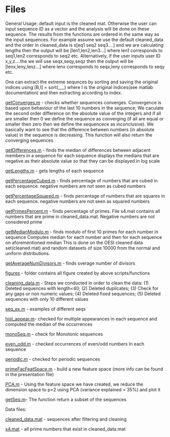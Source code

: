 Files
==========
General Usage: default input is the cleaned mat. Otherwise the user can input sequence ID as a vector and the
analysis will be done on these sequence. The results from the functions are ordered in the same way as the input sequences.
For example assume we use the default cleaned_data and the order in cleaned_data is s[eq1 seq2 seq3....] and we are calculating
lengths then the output will be [len1,len2,len3...] where len1 corresponds to seq1,len2 corresponds to seq2 etc.
Alternatively, if the user inputs user ID x,y,z....the we will use seqx,seqy,seqz then the output will be [lenx,leny,lenz...] 
where lenx corresponds to seqx,leny corresponds to seqy etc.

One can extract the extreme sequnces by sorting and saving the original indices using [B,I] = sort(___) where I is the original
indices(see matlab documentation) and then extracting according to index.



[getConverges.m](getConverges.m) - checks whether sequences converges. Convergence is based upon behaviour of the last 10 numbers in the sequence;
We caculate the second order difference on the absolute value of the integers and if all are smaller then 0 we define the sequence as 
converging (if all are equal or smaller then zero then we define the sequencece as inconclusive).
We basically want to see that the difference between numbers (in absolute value) in the sequence is decreasing.
This function will also return the converging sequences

[getDifferences.m](getDifferences.m) - finds the median of differences between adjacent members in a sequence for each sequence
displays the medians that are negative as their absolute value so that they can be displayed in log scale

[getLengths.m](getLengths.m) - gets lengths of each sequence

[getPercentageCubed.m](getPercentageCubed.m) - finds percentage of numbers that are cubed in each sequence. negative numbers are not seen as cubed numbers

[getPercentageSquared.m](getPercentageSquared.m) - finds percentage of numbers that are squares in each sequence. negative numbers are not seen as squared numbers

[getPrimesPercent.m](getPrimesPercent.m) - finds percentage of primes. File s4.mat contains all numbers that are prime in cleaned_data.mat. 
Negative numbers are not considered prime

[getMedianModulo.m](getMedianModulo.m) - finds modulo of first 10 primes for each number in sequence 
Computes median for each number and then for each sequence on aforementioned median
This is done on the OESI cleaned data set(cleaned.mat) and random datasets of size 10000 from the normal and uniform distributions.

[getAverageNumDivisors.m](getAverageNumDivisors.m) - finds sverage number of divisors

[figures](figures) - folder contains all figure created by above scripts/functions


[cleaning_data.m](cleaning_data.m) - Steps we conducted in order to clean the data: 
  (1) Deleted sequences with length<40;
  (2) Deleted duplicates;
  (3) Check for any gaps or non numeric values;
  (4) Deleted fixed sequences;
  (5) Deleted sequences with only 10 different values

[seq_ex.m](seq_ex.m) - examples of different seqs

[hist_appear.m](hist_appear.m)-  checked for multiple appearances in each sequence and computed the median of the occurrences

[monoSeq.m](monoSeq.m) - check for Monotonic sequences

[even_odd.m](even_odd.m) - checked occurrences of even/odd numbers In each sequence

[periodic.m](periodic.m) - checked for periodic sequences

[primeFacFeatSpace.m](primeFacFeatSpace.m) - build a new feature space (more info can be found in the presentation file)

[PCA.m](PCA.m) - Using the feature space we have created, we reduce the dimension space to p=2 using PCA (variance explained = 35%) and plot it

[getSeq.m](getSeq.m)- The function return a subset of the sequences

Data files: 

[cleaned_data.mat](cleaned_data.mat) - sequences after filtering and cleaning

[s4.mat](s4.mat) - all prime numbers that exist in cleaned_data.mat 

